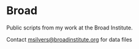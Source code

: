 # Broad
Public scripts from my work at the Broad Institute.

Contact msilvers@broadinstitute.org for data files
